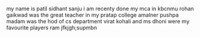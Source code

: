 my name is patil sidhant sanju
i am recenty done my mca in kbcnmu
rohan gaikwad was the great teacher in my pratap college amalner
pushpa madam was the hod of cs department
virat kohali and ms dhoni were my favourite players
ram jfkjgh;supmbn
